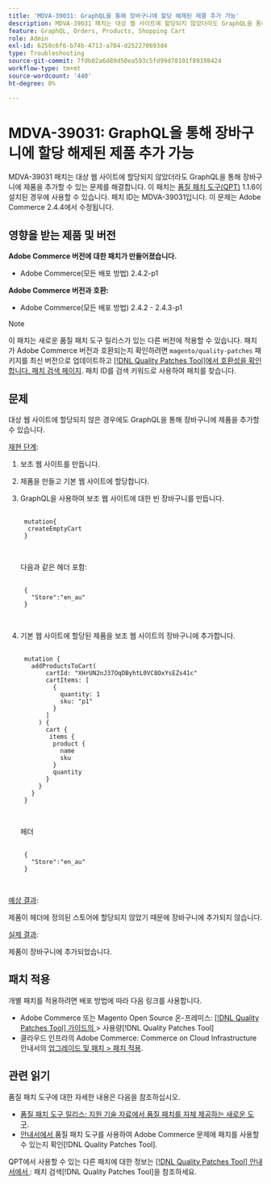 ```yaml
---
title: 'MDVA-39031: GraphQL을 통해 장바구니에 할당 해제된 제품 추가 가능'
description: MDVA-39031 패치는 대상 웹 사이트에 할당되지 않았더라도 GraphQL을 통해 장바구니에 제품을 추가할 수 있는 문제를 해결합니다. 이 패치는 [Quality Patches Tool (QPT)](https://experienceleague.adobe.com/ko/docs/commerce-operations/tools/quality-patches-tool/quality-patches-tool-to-self-serve-quality-patches) 1.1.6이 설치된 경우 사용할 수 있습니다. 패치 ID는 MDVA-39031입니다. 이 문제는 Adobe Commerce 2.4.4에서 수정됩니다.
feature: GraphQL, Orders, Products, Shopping Cart
role: Admin
exl-id: 6250c6f6-b74b-4713-a704-d252270693d4
type: Troubleshooting
source-git-commit: 7fdb02a6d89d50ea593c5fd99d78101f89198424
workflow-type: tm+mt
source-wordcount: '440'
ht-degree: 0%

---
```


# MDVA-39031: GraphQL을 통해 장바구니에 할당 해제된 제품 추가 가능

MDVA-39031 패치는 대상 웹 사이트에 할당되지 않았더라도 GraphQL을 통해 장바구니에 제품을 추가할 수 있는 문제를 해결합니다. 이 패치는 [품질 패치 도구(QPT)](https://experienceleague.adobe.com/ko/docs/commerce-operations/tools/quality-patches-tool/quality-patches-tool-to-self-serve-quality-patches) 1.1.6이 설치된 경우에 사용할 수 있습니다. 패치 ID는 MDVA-39031입니다. 이 문제는 Adobe Commerce 2.4.4에서 수정됩니다.

## 영향을 받는 제품 및 버전

**Adobe Commerce 버전에 대한 패치가 만들어졌습니다.**

* Adobe Commerce(모든 배포 방법) 2.4.2-p1

**Adobe Commerce 버전과 호환:**

* Adobe Commerce(모든 배포 방법) 2.4.2 - 2.4.3-p1

>[!NOTE]
>
>이 패치는 새로운 품질 패치 도구 릴리스가 있는 다른 버전에 적용할 수 있습니다. 패치가 Adobe Commerce 버전과 호환되는지 확인하려면 `magento/quality-patches` 패키지를 최신 버전으로 업데이트하고 [[!DNL Quality Patches Tool]에서 호환성을 확인합니다. 패치 검색 페이지](https://experienceleague.adobe.com/ko/docs/commerce-operations/tools/quality-patches-tool/quality-patches-tool-to-self-serve-quality-patches). 패치 ID를 검색 키워드로 사용하여 패치를 찾습니다.

## 문제

대상 웹 사이트에 할당되지 않은 경우에도 GraphQL을 통해 장바구니에 제품을 추가할 수 있습니다.

<u>재현 단계</u>:

1. 보조 웹 사이트를 만듭니다.
1. 제품을 만들고 기본 웹 사이트에 할당합니다.
1. GraphQL을 사용하여 보조 웹 사이트에 대한 빈 장바구니를 만듭니다.

   <pre>
    <code class="language-graphql">
    mutation&lbrace;
     createEmptyCart
    &rbrace;
    </code>
    </pre>

   다음과 같은 헤더 포함:

   <pre>
    <code class="language-graphql">
    &lbrace;
      "Store":"en_au"
    &rbrace;
    </code>
    </pre>

1. 기본 웹 사이트에 할당된 제품을 보조 웹 사이트의 장바구니에 추가합니다.

   <pre>
    <code class="language-graphql">
    mutation &lbrace;
      addProductsToCart(
          cartId: "XHrUN2nJ37OqDByhtL0VC8OxYsEZs41c"
          cartItems: &lbrack;
            &lbrace;
              quantity: 1
              sku: "p1"
            &rbrace;
          &rbrack;
        ) &lbrace;
          cart &lbrace;
           items &lbrace;
            product &lbrace;
              name
              sku
            &rbrace;
            quantity
          &rbrace;
        &rbrace;
      &rbrace;
    &rbrace;
    </code>
    </pre>

   헤더

   <pre>
    <code class="language-graphql">
    &lbrace;
      "Store":"en_au"
    &rbrace;
    </code>
    </pre>

<u>예상 결과</u>:

제품이 헤더에 정의된 스토어에 할당되지 않았기 때문에 장바구니에 추가되지 않습니다.

<u>실제 결과</u>:

제품이 장바구니에 추가되었습니다.

## 패치 적용

개별 패치를 적용하려면 배포 방법에 따라 다음 링크를 사용합니다.

* Adobe Commerce 또는 Magento Open Source 온-프레미스: [[!DNL Quality Patches Tool]  가이드의 ](/help/tools/quality-patches-tool/usage.md)> 사용량[!DNL Quality Patches Tool]
* 클라우드 인프라의 Adobe Commerce: Commerce on Cloud Infrastructure 안내서의 [업그레이드 및 패치 > 패치 적용](https://experienceleague.adobe.com/docs/commerce-cloud-service/user-guide/develop/upgrade/apply-patches.html?lang=ko).

## 관련 읽기

품질 패치 도구에 대한 자세한 내용은 다음을 참조하십시오.

* [품질 패치 도구 릴리스: 지원 기술 자료에서 품질 패치를 자체 제공하는 새로운 도구](https://experienceleague.adobe.com/ko/docs/commerce-operations/tools/quality-patches-tool/quality-patches-tool-to-self-serve-quality-patches).
* [ 안내서에서 ](/help/tools/quality-patches-tool/patches-available-in-qpt/check-patch-for-magento-issue-with-magento-quality-patches.md)품질 패치 도구를 사용하여 Adobe Commerce 문제에 패치를 사용할 수 있는지 확인[!DNL Quality Patches Tool].

QPT에서 사용할 수 있는 다른 패치에 대한 정보는 [[!DNL Quality Patches Tool] 안내서에서 ](https://experienceleague.adobe.com/tools/commerce-quality-patches/index.html?lang=ko): 패치 검색[!DNL Quality Patches Tool]을 참조하세요.
